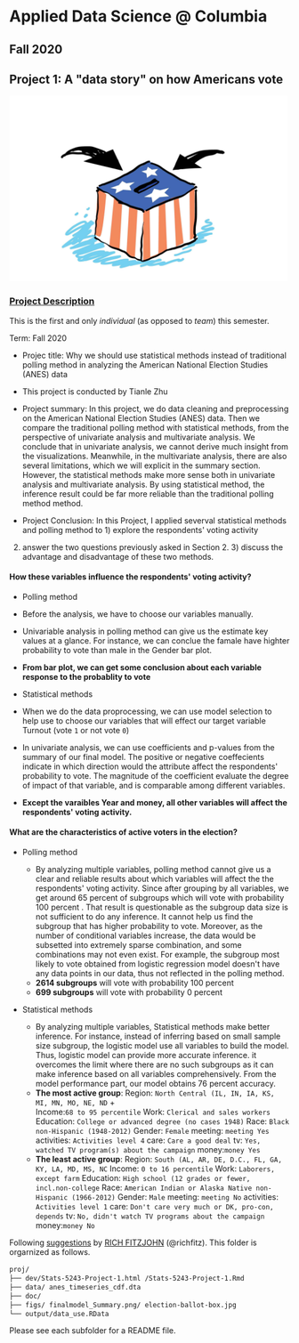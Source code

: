 # Applied Data Science @ Columbia
## Fall 2020
## Project 1: A "data story" on how Americans vote

<img src="figs/election-ballot-box.jpg" width="500">

### [Project Description](doc/)
This is the first and only *individual* (as opposed to *team*) this semester. 

Term: Fall 2020

+ Projec title: Why we should use statistical methods instead of traditional polling method in analyzing the American National Election Studies (ANES) data
+ This project is conducted by Tianle Zhu

+ Project summary: In this project, we do data cleaning and preprocessing on the American National Election Studies (ANES) data. Then we compare the traditional polling method with statistical methods, from the perspective of univariate analysis and multivariate analysis. We conclude that in univariate analysis, we cannot derive much insight from the visualizations. Meanwhile, in the multivariate analysis, there are also several limitations, which we will explicit in the summary section. However, the statistical methods make more sense both in univariate analysis and multivariate analysis. By using statistical method, the inference result could be far more reliable than the traditional polling method method. 

+ Project Conclusion: 
In this Project, I applied severval statistical methods and polling method to 1) explore the respondents' voting activity
2) answer the two questions previously asked in Section 2. 3) discuss the advantage and disadvantage of these two methods.

#### **How these variables influence the respondents' voting activity?**
 + Polling method
  + Before the analysis, we have to choose our variables manually. 
  + Univariable analysis in polling method can give us the estimate key values at a glance. For instance, we can conclue the famale have highter probability to vote than male in the Gender bar plot. 
  + **From bar plot, we can get some conclusion about each variable response to the probablity to vote**
 
 + Statistical methods
  + When we do the data proprocessing, we can use model selection to help use to choose our variables that will effect our target variable Turnout (vote `1` or not vote `0`)
  + In univariate analysis, we can use coefficients and p-values from the summary of our final model. The positive or negative coeffecients indicate in which direction would the attribute affect the respondents' probability to vote. The magnitude of the coefficient evaluate the degree of impact of that variable, and is comparable among different variables.
  + **Except the varaibles Year and money, all other variables will affect the respondents' voting activity.** 

#### **What are the characteristics of active voters in the election?**
 + Polling method
   + By analyzing multiple variables, polling method cannot give us a clear and reliable results about which variables will affect the the respondents' voting activity. Since after grouping by all variables, we get around 65 percent of subgroups which will vote with probability 100 percent . That result is questionable as the subgroup data size is not sufficient to do any inference. It cannot help us find the subgroup that has higher probability to vote. Moreover, as the number of conditional variables increase, the data would be subsetted into extremely sparse combination, and some combinations may not even exist. For example, the subgroup most likely to vote obtained from logistic regression model doesn't have any data points in our data, thus not reflected in the polling method. 
   + **2614 subgroups** will vote with probability 100 percent 
   + **699 subgroups** will vote with probability 0 percent 
 
 + Statistical methods
   + By analyzing multiple variables, Statistical methods make better inference. For instance, instead of inferring based on small sample size subgroup, the logistic model use all variables to build the model. Thus, logistic model can provide more accurate inference. it overcomes the limit where there are no such subgroups as it can make inference based on all variables comprehensively. From the model performance part, our model obtains 76 percent  accuracy.
   + **The most active group**: Region: `North Central (IL, IN, IA, KS, MI, MN, MO, NE, ND` +  
                            Income:`68 to 95 percentile`
                            Work: `Clerical and sales workers`
                            Education: `College or advanced degree (no cases 1948)`
                            Race: `Black non-Hispanic (1948-2012)`
                            Gender: `Female`
                            meeting: `meeting Yes`
                            activities: `Activities level 4`
                            care: `Care a good deal`
                            tv: `Yes, watched TV program(s) about the campaign`
                            money:`money Yes` 
   + **The least active group**: Region: `South (AL, AR, DE, D.C., FL, GA, KY, LA, MD, MS, NC` 
                            Income: `0 to 16 percentile`
                            Work: `Laborers, except farm`
                            Education: `High school (12 grades or fewer, incl.non-college`
                            Race: `American Indian or Alaska Native non-Hispanic (1966-2012)`
                            Gender: `Male`
                            meeting: `meeting No`
                            activities: `Activities level 1`
                            care: `Don't care very much or DK, pro-con, depends`
                            tv: `No, didn't watch TV programs about the campaign`
                            money:`money No` 

Following [suggestions](http://nicercode.github.io/blog/2013-04-05-projects/) by [RICH FITZJOHN](http://nicercode.github.io/about/#Team) (@richfitz). This folder is orgarnized as follows.

```
proj/
├── dev/Stats-5243-Project-1.html /Stats-5243-Project-1.Rmd
├── data/ anes_timeseries_cdf.dta
├── doc/
├── figs/ finalmodel_Summary.png/ election-ballot-box.jpg
└── output/data_use.RData
```

Please see each subfolder for a README file.
